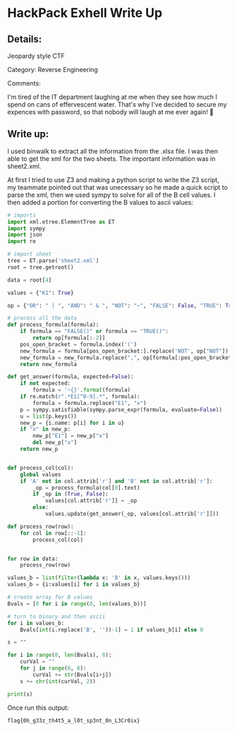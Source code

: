 # HackPack Exhell Write Up

## Details:

Jeopardy style CTF

Category: Reverse Engineering

Comments:

I'm tired of the IT department laughing at me when they see how much I spend on cans of effervescent water. That's why I've decided to secure my expences with password, so that nobody will laugh at me ever again! 😤

## Write up:

I used binwalk to extract all the information from the .xlsx file. I was then able to get the xml for the two sheets. The important information was in sheet2.xml.

At first I tried to use Z3 and making a python script to write the Z3 script, my teammate pointed out that was unecessary so he made a quick script to parse the xml, then we used sympy to solve for all of the B cell values. I then added a portion for converting the B values to ascii values:

```python
# imports
import xml.etree.ElementTree as ET
import sympy
import json
import re

# import sheet
tree = ET.parse('sheet2.xml')
root = tree.getroot()

data = root[4]

values = {"K1": True}

op = {"OR": " | ", "AND": " & ", "NOT": "~", "FALSE": False, "TRUE": True}

# process all the data
def process_formula(formula):
    if formula == "FALSE()" or formula == "TRUE()":
        return op[formula[:-2]]
    pos_open_bracket = formula.index('(')
    new_formula = formula[pos_open_bracket:].replace('NOT', op["NOT"])
    new_formula = new_formula.replace(",", op[formula[:pos_open_bracket]])
    return new_formula

def get_answer(formula, expected=False):
    if not expected:
        formula = '~{}'.format(formula)
    if re.match(r".*E1[^0-9].*", formula):
        formula = formula.replace("E1", "x")
    p = sympy.satisfiable(sympy.parse_expr(formula, evaluate=False))
    u = list(p.keys())
    new_p = {i.name: p[i] for i in u}
    if "x" in new_p:
        new_p["E1"] = new_p["x"]
        del new_p["x"]
    return new_p


def process_col(col):
    global values
    if 'A' not in col.attrib['r'] and 'B' not in col.attrib['r']:
        _op = process_formula(col[0].text)
        if _op in (True, False):
            values[col.attrib['r']] = _op
        else:
            values.update(get_answer(_op, values[col.attrib['r']]))

def process_row(row):
    for col in row[::-1]:
        process_col(col)


for row in data:
    process_row(row)

values_b = list(filter(lambda x: 'B' in x, values.keys()))
values_b = {i:values[i] for i in values_b}

# create array for B values
Bvals = [0 for i in range(0, len(values_b))]

# turn to binary and then ascii
for i in values_b:
	Bvals[int(i.replace('B', ''))-1] = 1 if values_b[i] else 0

s = ""

for i in range(0, len(Bvals), 8):
	curVal = ""
	for j in range(0, 8):
		curVal += str(Bvals[i+j])
	s += chr(int(curVal, 2))

print(s)
```

Once run this output:

```
flag{0h_g33z_th4t5_a_l0t_sp3nt_0n_L3Cr0ix}
```
